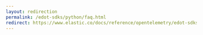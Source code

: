 ```yaml
---
layout: redirection
permalink: /edot-sdks/python/faq.html
redirect: https://www.elastic.co/docs/reference/opentelemetry/edot-sdks/python/faq.html
---
```

